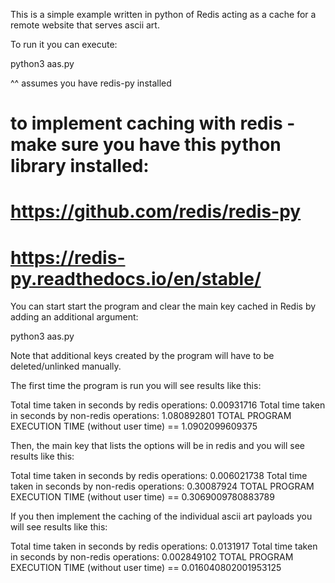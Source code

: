 This is a simple example written in python of Redis acting as a cache for a remote website that serves ascii art.

To run it you can execute:

python3 aas.py

^^ assumes you have redis-py installed

# to implement caching with redis - make sure you have this python library installed: 
# https://github.com/redis/redis-py
# https://redis-py.readthedocs.io/en/stable/

You can start start the program and clear the main key cached in Redis by adding an additional argument:

python3 aas.py

Note that additional keys created by the program will have to be deleted/unlinked manually.

The first time the program is run you will see results like this:

Total time taken in seconds by redis operations: 0.00931716
Total time taken in seconds by non-redis operations: 1.080892801
TOTAL PROGRAM EXECUTION TIME (without user time) == 1.0902099609375

Then, the main key that lists the options will be in redis and you will see results like this:

Total time taken in seconds by redis operations: 0.006021738
Total time taken in seconds by non-redis operations: 0.30087924
TOTAL PROGRAM EXECUTION TIME (without user time) == 0.3069009780883789

If you then implement the caching of the individual ascii art payloads you will see results like this:

Total time taken in seconds by redis operations: 0.0131917
Total time taken in seconds by non-redis operations: 0.002849102
TOTAL PROGRAM EXECUTION TIME (without user time) == 0.016040802001953125